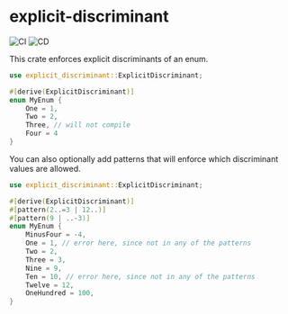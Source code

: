 # explicit-discriminant

![CI](https://github.com/rcrisanti/explicit-discriminant/actions/workflows/ci.yml/badge.svg)
![CD](https://github.com/rcrisanti/explicit-discriminant/actions/workflows/cd.yml/badge.svg)

This crate enforces explicit discriminants of an enum.

```rust
use explicit_discriminant::ExplicitDiscriminant;

#[derive(ExplicitDiscriminant)]
enum MyEnum {
    One = 1,
    Two = 2,
    Three, // will not compile
    Four = 4
}
```

You can also optionally add patterns that will enforce which discriminant values are allowed.

```rust
use explicit_discriminant::ExplicitDiscriminant;

#[derive(ExplicitDiscriminant)]
#[pattern(2..=3 | 12..)]
#[pattern(9 | ..-3)]
enum MyEnum {
    MinusFour = -4,
    One = 1, // error here, since not in any of the patterns
    Two = 2,
    Three = 3, 
    Nine = 9,
    Ten = 10, // error here, since not in any of the patterns
    Twelve = 12,
    OneHundred = 100,
}
```
